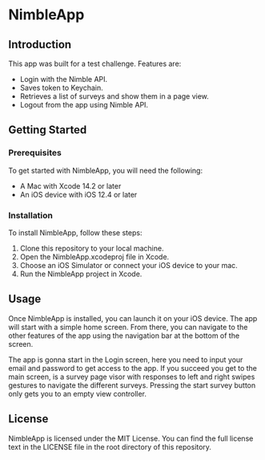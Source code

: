 # NimbleApp

## Introduction

This app was built for a test challenge. Features are:
* Login with the Nimble API.
* Saves token to Keychain.
* Retrieves a list of surveys and show them in a page view.
* Logout from the app using Nimble API.

## Getting Started

### Prerequisites

To get started with NimbleApp, you will need the following:

* A Mac with Xcode 14.2 or later
* An iOS device with iOS 12.4 or later

### Installation

To install NimbleApp, follow these steps:

1. Clone this repository to your local machine.
2. Open the NimbleApp.xcodeproj file in Xcode.
3. Choose an iOS Simulator or connect your iOS device to your mac.
4. Run the NimbleApp project in Xcode.

## Usage

Once NimbleApp is installed, you can launch it on your iOS device. The app will start with a simple home screen. From there, you can navigate to the other features of the app using the navigation bar at the bottom of the screen.

The app is gonna start in the Login screen, here you need to input your email and password to get access to the app. If you succeed you get to the main screen, is a survey page visor with responses to left and right swipes gestures to navigate the different surveys. Pressing the start survey button only gets you to an empty view controller.

## License

NimbleApp is licensed under the MIT License. You can find the full license text in the LICENSE file in the root directory of this repository.
